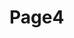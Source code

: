 <h1>Page4</h1>

<p>
<a style='float:right;"href="[page-4].html">vocabulary</a>
</p>
<div style="clear:both;">  </div>

